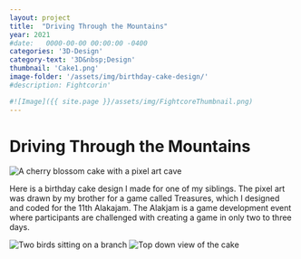 ```yaml
---
layout: project
title:  "Driving Through the Mountains"
year: 2021
#date:   0000-00-00 00:00:00 -0400
categories: '3D-Design'
category-text: '3D&nbsp;Design'
thumbnail: 'Cake1.png'
image-folder: '/assets/img/birthday-cake-design/'
#description: Fightcorin'

#![Image]({{ site.page }}/assets/img/FightcoreThumbnail.png)
---
```


<h1>Driving Through the Mountains</h1>

<img src="{{ page.image-folder }}Cake1.png" alt="A cherry blossom cake with a pixel art cave">

<p>
Here is a birthday cake design I made for one of my siblings.  The pixel art was drawn by my brother for a game called Treasures, which I designed and coded for the 11th Alakajam.  The Alakjam is a game development event where participants are challenged with creating a game in only two to three days.
</p>

<img src="{{ page.image-folder }}Cake2.png" alt="Two birds sitting on a branch">


<img src="{{ page.image-folder }}Cake1.png" alt="Top down view of the cake">



<style type="text/css">
    a.toolbar {
      color: wheat;
      background-color: #f44336;
      padding: 14px 25px;
      display: inline-block;
    }
    a.pika-button {
        color: wheat;
        background-color:rgb(59, 149, 39);
        padding: 14px 25px;
        display: inline-block; 
    }

    li.citation {
        margin-bottom: 10px;
    }
</style>